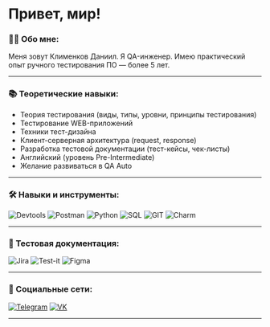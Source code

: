 # Привет, мир!

### 👨‍💻 Обо мне:

Меня зовут Клименков Даниил. Я QA-инженер. Имею практический опыт ручного тестирования ПО — более 5 лет.

---
### 📚 Теоретические навыки:
- Теория тестирования (виды, типы, уровни, принципы тестирования)
- Тестирование WEB-приложений
- Техники тест-дизайна
- Клиент-серверная архитектура (request, response)
- Разработка тестовой документации (тест-кейсы, чек-листы)
- Английский (уровень Pre-Intermediate)
- Желание развиваться в QA Auto

---
### 🛠️ Навыки и инструменты:

![Devtools](https://img.shields.io/badge/Devtools-4285F4?style=for-the-badge&logo=Google-chrome&logoColor=white)
![Postman](https://img.shields.io/badge/Postman-FF6C37?style=for-the-badge&logo=Postman&logoColor=white)
![Python](https://img.shields.io/badge/Python-FFD43B?style=for-the-badge&logo=python&logoColor=blue)
![SQL](https://img.shields.io/badge/Microsoft_SQL_Server-CC2927?style=for-the-badge&logo=microsoft-sql-server&logoColor=white)
![GIT](https://img.shields.io/badge/GIT-E44C30?style=for-the-badge&logo=git&logoColor=white)
![Charm](https://img.shields.io/badge/PyCharm-000000.svg?&style=for-the-badge&logo=PyCharm&logoColor=white)

---


### 📁 Тестовая документация:

![Jira](https://img.shields.io/badge/Jira-0052CC?style=for-the-badge&logo=Jira&logoColor=white)
![Test-it](https://img.shields.io/badge/Test_it-0052CC?style=for-the-badge&logo=hashnode&logoColor=white)
![Figma](https://img.shields.io/badge/Figma-F24E1E?style=for-the-badge&logo=figma&logoColor=white)

---

### 🤝 Социальные сети:

[![Telegram](https://img.shields.io/badge/Telegram-2CA5E0?style=for-the-badge&logo=telegram&logoColor=white)](https://t.me/mazion322)
[![VK](https://img.shields.io/badge/VK-%232E87FB.svg?&style=for-the-badge&logo=vk&logoColor=white)](https://vk.com/mazion)

---
